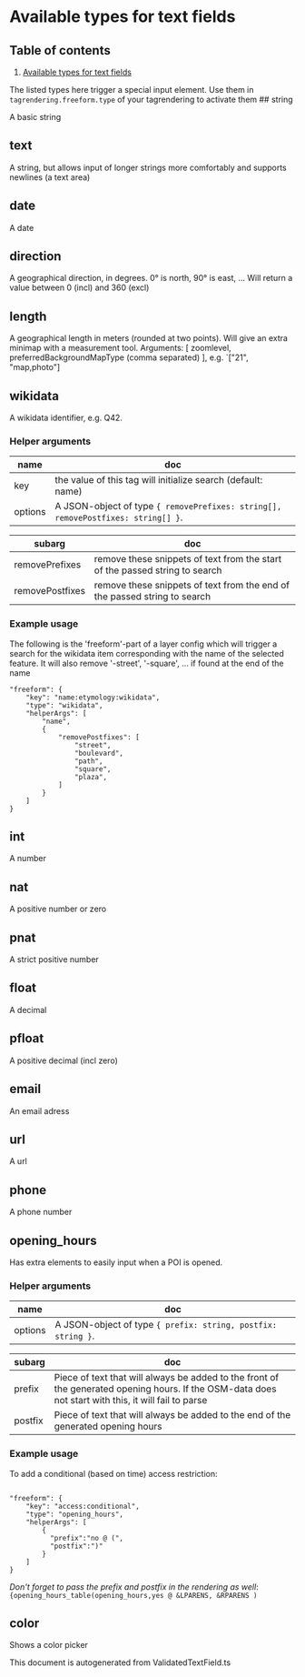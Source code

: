 

 Available types for text fields 
=================================

 ## Table of contents

1. [Available types for text fields](#Available_types_for_text_fields)

 The listed types here trigger a special input element. Use them in `tagrendering.freeform.type` of your tagrendering to activate them ## string

A basic string

## text

A string, but allows input of longer strings more comfortably and supports newlines (a text area)

## date

A date

## direction

A geographical direction, in degrees. 0° is north, 90° is east, ... Will return a value between 0 (incl) and 360 (excl)

## length

A geographical length in meters (rounded at two points). Will give an extra minimap with a measurement tool. Arguments: [ zoomlevel, preferredBackgroundMapType (comma separated) ], e.g. `["21", "map,photo"]

## wikidata

A wikidata identifier, e.g. Q42. 

### Helper arguments 

 

name | doc
------ | -----
key | the value of this tag will initialize search (default: name)
options | A JSON-object of type `{ removePrefixes: string[], removePostfixes: string[] }`. 

subarg | doc
-------- | -----
removePrefixes | remove these snippets of text from the start of the passed string to search
removePostfixes | remove these snippets of text from the end of the passed string to search

 

### Example usage 

 The following is the 'freeform'-part of a layer config which will trigger a search for the wikidata item corresponding with the name of the selected feature. It will also remove '-street', '-square', ... if found at the end of the name

```
"freeform": {
    "key": "name:etymology:wikidata",
    "type": "wikidata",
    "helperArgs": [
        "name",
        {
            "removePostfixes": [
                "street",
                "boulevard",
                "path",
                "square",
                "plaza",
            ]
        }
    ]
}
```

## int

A number

## nat

A positive number or zero

## pnat

A strict positive number

## float

A decimal

## pfloat

A positive decimal (incl zero)

## email

An email adress

## url

A url

## phone

A phone number

## opening_hours

Has extra elements to easily input when a POI is opened. 

### Helper arguments 

 

name | doc
------ | -----
options | A JSON-object of type `{ prefix: string, postfix: string }`.  

subarg | doc
-------- | -----
prefix | Piece of text that will always be added to the front of the generated opening hours. If the OSM-data does not start with this, it will fail to parse
postfix | Piece of text that will always be added to the end of the generated opening hours

 

### Example usage 

 To add a conditional (based on time) access restriction:

```

"freeform": {
    "key": "access:conditional",
    "type": "opening_hours",
    "helperArgs": [
        {
          "prefix":"no @ (",
          "postfix":")"
        }
    ]
}
```

*Don't forget to pass the prefix and postfix in the rendering as well*: `{opening_hours_table(opening_hours,yes @ &LPARENS, &RPARENS )`

## color

Shows a color picker 

This document is autogenerated from ValidatedTextField.ts